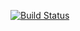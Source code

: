 [![Build Status](https://travis-ci.org/DakshMiglani/go-c-node-bcrypt.svg?branch=master)](https://travis-ci.org/DakshMiglani/go-c-node-bcrypt)
